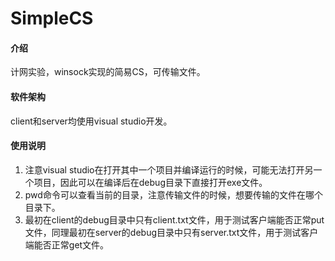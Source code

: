 # SimpleCS

#### 介绍
计网实验，winsock实现的简易CS，可传输文件。

#### 软件架构
client和server均使用visual studio开发。

#### 使用说明
1.  注意visual studio在打开其中一个项目并编译运行的时候，可能无法打开另一个项目，因此可以在编译后在debug目录下直接打开exe文件。
2.  pwd命令可以查看当前的目录，注意传输文件的时候，想要传输的文件在哪个目录下。
3.  最初在client的debug目录中只有client.txt文件，用于测试客户端能否正常put文件，同理最初在server的debug目录中只有server.txt文件，用于测试客户端能否正常get文件。